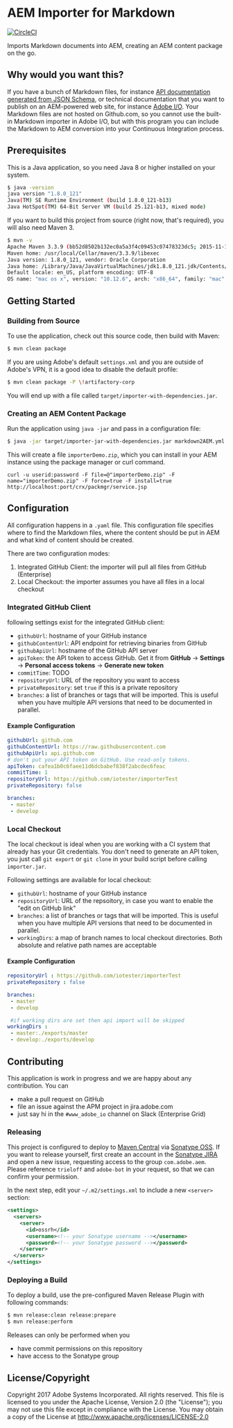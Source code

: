 # AEM Importer for Markdown

[![CircleCI](https://circleci.com/gh/adobe/aem-importer-markdown.svg?style=svg)](https://circleci.com/gh/adobe/aem-importer-markdown)

Imports Markdown documents into AEM, creating an AEM content package on the go.

## Why would you want this?

If you have a bunch of Markdown files, for instance [API documentation generated from JSON Schema](https://github.com/adobe/xdm/tree/master/docs/reference), or technical documentation that you want to publish on an AEM-powered web site, for instance [Adobe I/O](https://www.adobe.io). Your Markdown files are not hosted on Github.com, so you cannot use the built-in Markdown importer in Adobe I/O, but with this program you can include the Markdown to AEM conversion into your Continuous Integration process.

## Prerequisites

This is a Java application, so you need Java 8 or higher installed on your system.

```bash
$ java -version
java version "1.8.0_121"
Java(TM) SE Runtime Environment (build 1.8.0_121-b13)
Java HotSpot(TM) 64-Bit Server VM (build 25.121-b13, mixed mode)
```

If you want to build this project from source (right now, that's required), you will also need Maven 3.

```bash
$ mvn -v
Apache Maven 3.3.9 (bb52d8502b132ec0a5a3f4c09453c07478323dc5; 2015-11-10T17:41:47+01:00)
Maven home: /usr/local/Cellar/maven/3.3.9/libexec
Java version: 1.8.0_121, vendor: Oracle Corporation
Java home: /Library/Java/JavaVirtualMachines/jdk1.8.0_121.jdk/Contents/Home/jre
Default locale: en_US, platform encoding: UTF-8
OS name: "mac os x", version: "10.12.6", arch: "x86_64", family: "mac"
```

## Getting Started

### Building from Source

To use the application, check out this source code, then build with Maven:

```bash
$ mvn clean package
```

If you are using Adobe's default `settings.xml` and you are outside of Adobe's VPN, it is a good idea to disable the default profile:

```bash
$ mvn clean package -P \!artifactory-corp
```

You will end up with a file called `target/importer-with-dependencies.jar`.

### Creating an AEM Content Package

Run the application using `java -jar` and pass in a configuration file:

```bash
$ java -jar target/importer-jar-with-dependencies.jar markdown2AEM.yml
```

This will create a file `importerDemo.zip`, which you can install in your AEM instance using the package manager or curl command.

```curl -u userid:password -F file=@"importerDemo.zip" -F name="importerDemo.zip" -F force=true -F install=true http://localhost:port/crx/packmgr/service.jsp```

## Configuration

All configuration happens in a `.yaml` file. This configuration file specifies where to find the Markdown files, where the content should be put in AEM and what kind of content should be created.

There are two configuration modes:
1. Integrated GitHub Client: the importer will pull all files from GitHub (Enterprise)
2. Local Checkout: the importer assumes you have all files in a local checkout

### Integrated GitHub Client

following settings exist for the integrated GitHub client:

* `githubUrl`: hostname of your GitHub instance
* `githubContentUrl`: API endpoint for retrieving binaries from GitHub
* `githubApiUrl`: hostname of the GitHub API server
* `apiToken`: the API token to access GitHub. Get it from **GitHub** -> **Settings** -> **Personal access tokens** -> **Generate new token**
* `commitTime`: TODO
* `repositoryUrl`: URL of the repository you want to access
* `privateRepository`: set `true` if this is a private repository
* `branches`: a list of branches or tags that will be imported. This is useful when you have multiple API versions that need to be documented in parallel.

#### Example Configuration
```yaml
githubUrl: github.com
githubContentUrl: https://raw.githubusercontent.com
githubApiUrl: api.github.com
# don't put your API token on GitHub. Use read-only tokens.
apiToken: cafea1b0c6faee11d6dcbabef838f2abcdec6feac
commitTime: 1
repositoryUrl: https://github.com/iotester/importerTest
privateRepository: false

branches:
 - master
 - develop

```

### Local Checkout

The local checkout is ideal when you are working with a CI system that already has your Git credentials. You don't need to generate an API token, you just call `git export` or `git clone` in your build script before calling `importer.jar`.

Following settings are available for local checkout:

* `githubUrl`: hostname of your GitHub instance
* `repositoryUrl`: URL of the repsoitory, in case you want to enable the "edit on GitHub link"
* `branches`: a list of branches or tags that will be imported. This is useful when you have multiple API versions that need to be documented in parallel.
* `workingDirs`: a map of branch names to local checkout directories. Both absolute and relative path names are acceptable


#### Example Configuration
```yaml
repositoryUrl : https://github.com/iotester/importerTest
privateRepository : false

branches:
 - master
 - develop

 #if working dirs are set then api import will be skipped
workingDirs :
 - master:./exports/master
 - develop:./exports/develop
```

## Contributing

This application is work in progress and we are happy about any contribution. You can 
- make a pull request on GitHub
- file an issue against the APM project in jira.adobe.com
- just say hi in the `#www_adobe_io` channel on Slack (Enterprise Grid)

### Releasing

This project is configured to deploy to [Maven Central](https://repo1.maven.org/maven2/) via [Sonatype OSS](https://oss.sonatype.org/content/groups/public/com/adobe/aem/aem-importer-markdown/). 
If you want to release yourself, first create an account in the [Sonatype JIRA](https://issues.sonatype.org) and open a new issue, requesting access to the group `com.adobe.aem`. 
Please reference `trieloff` and `adobe-bot` in your request, so that we can confirm your permission.

In the next step, edit your `~/.m2/settings.xml` to include a new `<server>` section:

```xml
<settings>
  <servers>
    <server>
      <id>ossrh</id>
      <username><!-- your Sonatype username --></username>
      <password><!-- your Sonatype password --></password>
    </server>
  </servers>
</settings>
```

### Deploying a Build

To deploy a build, use the pre-configured Maven Release Plugin with following commands:

```bash
$ mvn release:clean release:prepare
$ mvn release:perform
```

Releases can only be performed when you

* have commit permissions on this repository
* have access to the Sonatype group

## License/Copyright

Copyright 2017 Adobe Systems Incorporated. All rights reserved.
This file is licensed to you under the Apache License, Version 2.0 (the "License");
you may not use this file except in compliance with the License. You may obtain a copy
of the License at http://www.apache.org/licenses/LICENSE-2.0
